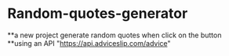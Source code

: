 # Random-quotes-generator
**a new project generate random quotes when click on the button <br/>
**using an API "https://api.adviceslip.com/advice"
